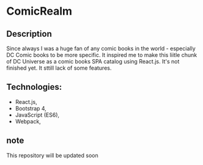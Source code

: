 # ComicRealm

## Description
Since always I was a huge fan of any comic books in the world - especially DC Comic books to be more specific.
It inspired me to make this liitle chunk of DC Universe as a comic books SPA catalog using React.js.
It's not finished yet. It sttill lack of some features.

## Technologies:
* React.js,
* Bootstrap 4,
* JavaScript (ES6),
* Webpack,


## note
This repository will be updated soon
